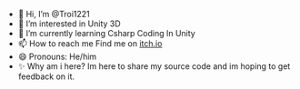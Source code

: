 - 👋 Hi, I’m @Troi1221
- 👀 I’m interested in Unity 3D
- 🌱 I’m currently learning Csharp Coding In Unity
- 📫 How to reach me Find me on [itch.io](https://troi12.itch.io/)
- 😄 Pronouns: He/him
- ✨ Why am i here? Im here to share my source code and im hoping to get feedback on it.


